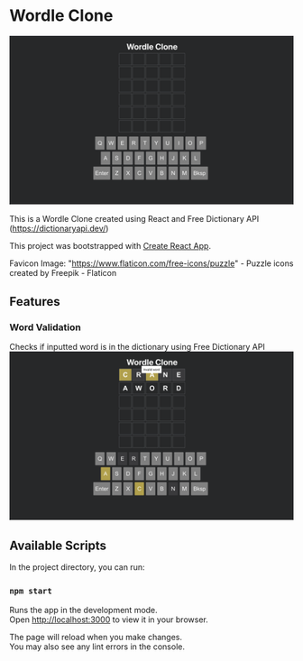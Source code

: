 # Wordle Clone

![Cover Image](/screenshots/cover_img.png?raw=true "Optional Title")

This is a Wordle Clone created using React and Free Dictionary API (https://dictionaryapi.dev/)

This project was bootstrapped with [Create React App](https://github.com/facebook/create-react-app).

Favicon Image: "https://www.flaticon.com/free-icons/puzzle" - Puzzle icons created by Freepik - Flaticon

## Features

### Word Validation

Checks if inputted word is in the dictionary using Free Dictionary API
![Word Validation](/screenshots/word_validation.png "Optional Title")


## Available Scripts

In the project directory, you can run:

### `npm start`

Runs the app in the development mode.\
Open [http://localhost:3000](http://localhost:3000) to view it in your browser.

The page will reload when you make changes.\
You may also see any lint errors in the console.